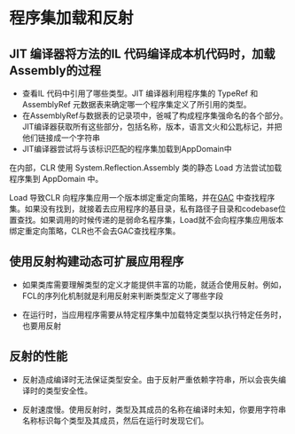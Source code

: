 # 程序集加载和反射

## JIT 编译器将方法的IL 代码编译成本机代码时，加载Assembly的过程

* 查看IL 代码中引用了哪些类型。JIT 编译器利用程序集的 TypeRef 和 AssemblyRef 元数据表来确定哪一个程序集定义了所引用的类型。
* 在AssemblyRef与数据表的记录项中，爸喊了构成程序集强命名的各个部分。JIT编译器获取所有这些部分，包括名称，版本，语言文火和公匙标记，并把他们链接成一个字符串
* JIT编译器尝试将与该标识匹配的程序集加载到AppDomain中

在内部，CLR 使用 System.Reflection.Assembly 类的静态 Load 方法尝试加载程序集到 AppDomain 中。

Load 导致CLR 向程序集应用一个版本绑定重定向策略，并在[GAC](https://docs.microsoft.com/en-us/dotnet/framework/app-domains/gac) 中查找程序集。如果没有找到，就接着去应用程序的基目录，私有路径子目录和codebase位置查找。如果调用的时候传递的是弱命名程序集，Load就不会向程序集应用版本绑定重定向策略，CLR也不会去GAC查找程序集。

## 使用反射构建动态可扩展应用程序

* 如果类库需要理解类型的定义才能提供丰富的功能，就适合使用反射。例如，FCL的序列化机制就是利用反射来判断类型定义了哪些字段

* 在运行时，当应用程序需要从特定程序集中加载特定类型以执行特定任务时，也要用反射

## 反射的性能

* 反射造成编译时无法保证类型安全。由于反射严重依赖字符串，所以会丧失编译时的类型安全性。

* 反射速度慢。使用反射时，类型及其成员的名称在编译时未知，你要用字符串名称标识每个类型及其成员，然后在运行时发现它们。